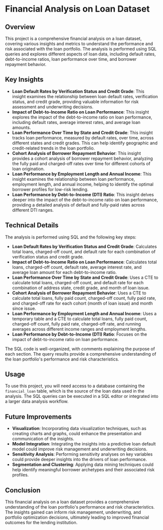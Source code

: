 # Financial Analysis on Loan Dataset

## Overview
This project is a comprehensive financial analysis on a loan dataset, covering various insights and metrics to understand the performance and risk associated with the loan portfolio. The analysis is performed using SQL queries and explores different aspects of loan data, including default rates, debt-to-income ratios, loan performance over time, and borrower repayment behavior.

## Key Insights
- **Loan Default Rates by Verification Status and Credit Grade**: This insight examines the relationship between loan default rates, verification status, and credit grade, providing valuable information for risk assessment and underwriting decisions.
- **Impact of Debt-to-Income Ratio on Loan Performance**: This insight explores the impact of the debt-to-income ratio on loan performance, including default rates, average interest rates, and average loan amounts.
- **Loan Performance Over Time by State and Credit Grade**: This insight tracks loan performance, measured by default rates, over time, across different states and credit grades. This can help identify geographic and credit-related trends in the loan portfolio.
- **Cohort Analysis of Borrower Repayment Behavior**: This insight provides a cohort analysis of borrower repayment behavior, analyzing the fully paid and charged-off rates over time for different cohorts of loan origination.
- **Loan Performance by Employment Length and Annual Income**: This insight examines the relationship between loan performance, employment length, and annual income, helping to identify the optimal borrower profiles for low-risk lending.
- **Loan Performance by Debt-to-Income (DTI) Ratio**: This insight delves deeper into the impact of the debt-to-income ratio on loan performance, providing a detailed analysis of default and fully-paid rates across different DTI ranges.

## Technical Details
The analysis is performed using SQL and the following key steps:
- **Loan Default Rates by Verification Status and Credit Grade**: Calculates total loans, charged-off count, and default rate for each combination of verification status and credit grade.
- **Impact of Debt-to-Income Ratio on Loan Performance**: Calculates total loans, charged-off count, default rate, average interest rate, and average loan amount for each debt-to-income ratio.
- **Loan Performance Over Time by State and Credit Grade**: Uses a CTE to calculate total loans, charged-off count, and default rate for each combination of address state, credit grade, and month of loan issue.
- **Cohort Analysis of Borrower Repayment Behavior**: Uses a CTE to calculate total loans, fully paid count, charged-off count, fully paid rate, and charged-off rate for each cohort (month of loan issue) and month since issue.
- **Loan Performance by Employment Length and Annual Income**: Uses a temporary table and a CTE to calculate total loans, fully paid count, charged-off count, fully paid rate, charged-off rate, and running averages across different income ranges and employment lengths.
- **Loan Performance by Debt-to-Income (DTI) Ratio**: Focuses on the impact of debt-to-income ratio on loan performance.

The SQL code is well-organized, with comments explaining the purpose of each section. The query results provide a comprehensive understanding of the loan portfolio's performance and risk characteristics.

## Usage
To use this project, you will need access to a database containing the `financial_loan` table, which is the source of the loan data used in the analysis. The SQL queries can be executed in a SQL editor or integrated into a larger data analysis workflow.

## Future Improvements
- **Visualization**: Incorporating data visualization techniques, such as creating charts and graphs, could enhance the presentation and communication of the insights.
- **Model Integration**: Integrating the insights into a predictive loan default model could improve risk management and underwriting decisions.
- **Sensitivity Analysis**: Performing sensitivity analyses on key variables could provide deeper insights into the drivers of loan performance.
- **Segmentation and Clustering**: Applying data mining techniques could help identify meaningful borrower archetypes and their associated risk profiles.

## Conclusion
This financial analysis on a loan dataset provides a comprehensive understanding of the loan portfolio's performance and risk characteristics. The insights gained can inform risk management, underwriting, and portfolio optimization decisions, ultimately leading to improved financial outcomes for the lending institution.

